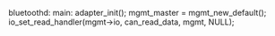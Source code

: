 bluetoothd:
main:
	adapter_init();
		mgmt_master  = mgmt_new_default();
						io_set_read_handler(mgmt->io, can_read_data, mgmt, NULL);